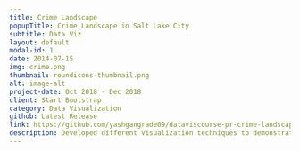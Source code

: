 ```yaml
---
title: Crime Landscape
popupTitle: Crime Landscape in Salt Lake City
subtitle: Data Viz
layout: default
modal-id: 1
date: 2014-07-15
img: crime.png
thumbnail: roundicons-thumbnail.png
alt: image-alt
project-date: Oct 2018 - Dec 2018
client: Start Bootstrap
category: Data Visualization
github: Latest Release
link: https://github.com/yashgangrade09/dataviscourse-pr-crime-landscape.git
description: Developed different Visualization techniques to demonstrate the general crime patterns over the years in Salt Lake City. Implemented filters to select from particular crime types to show the markers on Map along with line, bar, pie charts to show more information.
---
```

